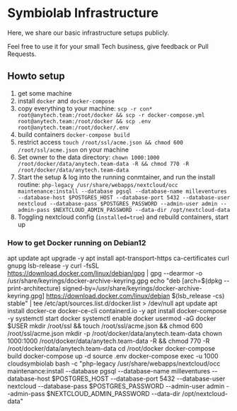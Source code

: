 # Symbiolab Infrastructure

Here, we share our basic infrastructure setups publicly.

Feel free to use it for your small Tech business, give feedback or Pull Requests.




## Howto setup

1. get some machine
2. install `docker` and `docker-compose`
3. copy everything to your machine: `scp -r con* root@anytech.team:/root/docker && scp -r docker-compose.yml root@anytech.team:/root/docker && scp .env root@anytech.team:/root/docker/.env`
4. build containers `docker-compose build`
5. restrict access `touch /root/ssl/acme.json && chmod 600 /root/ssl/acme.json` on your machine
6. Set owner to the data directory: `chown 1000:1000 /root/docker/data/anytech.team-data -R && chmod 770 -R /root/docker/data/anytech.team-data`
7. Start the setup & log into the running conmtainer, and run the install routine: `php-legacy /usr/share/webapps/nextcloud/occ maintenance:install --database pgsql --database-name milleventures --database-host $POSTGRES_HOST --database-port 5432 --database-user nextcloud --database-pass $POSTGRES_PASSWORD --admin-user admin --admin-pass $NEXTCLOUD_ADMIN_PASSWORD --data-dir /opt/nextcloud-data`
8. Toggling nextcloud config (`installed=true`) and rebuild containers, start up


### How to get Docker running on Debian12
apt update
apt upgrade -y
apt install apt-transport-https ca-certificates curl gnupg lsb-release -y
curl -fsSL https://download.docker.com/linux/debian/gpg | gpg --dearmor -o /usr/share/keyrings/docker-archive-keyring.gpg
echo "deb [arch=$(dpkg --print-architecture) signed-by=/usr/share/keyrings/docker-archive-keyring.gpg] https://download.docker.com/linux/debian $(lsb_release -cs) stable" | tee /etc/apt/sources.list.d/docker.list > /dev/null
apt update
apt install docker-ce docker-ce-cli containerd.io -y
apt install docker-compose -y
systemctl start docker
systemctl enable docker
usermod -aG docker $USER
mkdir /root/ssl && touch /root/ssl/acme.json && chmod 600 /root/ssl/acme.json
mkdir -p /root/docker/data/anytech.team-data
chown 1000:1000 /root/docker/data/anytech.team-data -R && chmod 770 -R /root/docker/data/anytech.team-data
cd /root/docker
docker-compose build
docker-compose up -d
source .env
docker-compose exec -u 1000 cloudsymbiolab bash -c "php-legacy /usr/share/webapps/nextcloud/occ maintenance:install --database pgsql --database-name milleventures --database-host $POSTGRES_HOST --database-port 5432 --database-user nextcloud --database-pass $POSTGRES_PASSWORD --admin-user admin --admin-pass $NEXTCLOUD_ADMIN_PASSWORD --data-dir /opt/nextcloud-data"

